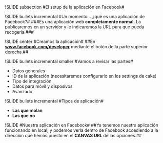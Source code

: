 !SLIDE subsection
#El setup de la aplicación en Facebook#

!SLIDE bullets incremental
#Un momento... ¿qué es una aplicación de Facebook?#
###Es una aplicación web **completamente normal**. La publicaremos en un servidor y le indicaremos la URL para que pueda recogerla.###

!SLIDE center
#Creamos la aplicación#
##En **www.facebook.com/developer** mediante el botón de la parte superior derecha.##

!SLIDE bullets incremental smaller
#Vamos a revisar las partes#
* Datos generales
* ID de la aplicación (necesitaremos configurarlo en los settings de cake)
* Tipo de integración
* Datos para móvil y disposivos
* Avanzado

!SLIDE bullets incremental
#Tipos de aplicación#
* **Las que molan**
* **Las que no**

!SLIDE
#Nuestra aplicación en Facebook#
##Ya tenemos nuestra aplicación funcionando en local, y podemos verla dentro de Facebook accediendo a la dirección que hemos puesto en el <strong>CANVAS URL</strong> de las opciones.##
